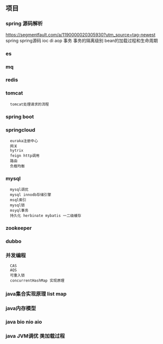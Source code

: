 
## 项目

### spring 源码解析
 https://segmentfault.com/a/1190000020305930?utm_source=tag-newest
 spring
  spring源码 ioc di aop 事务  事务的隔离级别  bean的加载过程和生命周期

### es
### mq
### redis
### tomcat
      tomcat处理请求的流程

### spring boot
### springcloud
      euraka注册中心
      网关
      hytrix
      feign http调用
      路由
      负载均衡
### mysql
      mysql调优
      mysql innodb存储引擎
      msql索引
      mysql锁
      msyql事务
      持久化 herbinate mybatis 一二级缓存
### zookeeper
### dubbo
### 并发编程
      CAS
      AQS
      可重入锁
      concurrentHashMap 实现原理
### java集合实现原理 list map
### java内存模型
### java bio nio aio
### java JVM调优  类加载过程











  
